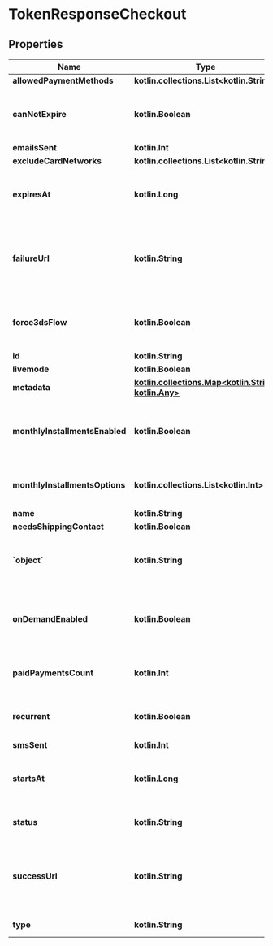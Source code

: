 
# TokenResponseCheckout

## Properties
Name | Type | Description | Notes
------------ | ------------- | ------------- | -------------
**allowedPaymentMethods** | **kotlin.collections.List&lt;kotlin.String&gt;** |  |  [optional]
**canNotExpire** | **kotlin.Boolean** | Indicates if the checkout can not expire. |  [optional]
**emailsSent** | **kotlin.Int** |  |  [optional]
**excludeCardNetworks** | **kotlin.collections.List&lt;kotlin.String&gt;** |  |  [optional]
**expiresAt** | **kotlin.Long** | Date and time when the checkout expires. |  [optional]
**failureUrl** | **kotlin.String** | URL to redirect the customer to if the payment process fails. |  [optional]
**force3dsFlow** | **kotlin.Boolean** | Indicates if the checkout forces the 3DS flow. |  [optional]
**id** | **kotlin.String** |  |  [optional]
**livemode** | **kotlin.Boolean** |  |  [optional]
**metadata** | [**kotlin.collections.Map&lt;kotlin.String, kotlin.Any&gt;**](kotlin.Any.md) |  |  [optional]
**monthlyInstallmentsEnabled** | **kotlin.Boolean** | Indicates if the checkout allows monthly installments. |  [optional]
**monthlyInstallmentsOptions** | **kotlin.collections.List&lt;kotlin.Int&gt;** | List of monthly installments options. |  [optional]
**name** | **kotlin.String** |  |  [optional]
**needsShippingContact** | **kotlin.Boolean** |  |  [optional]
**&#x60;object&#x60;** | **kotlin.String** | Indicates the type of object, in this case checkout. |  [optional]
**onDemandEnabled** | **kotlin.Boolean** | Indicates if the checkout allows on demand payments. |  [optional]
**paidPaymentsCount** | **kotlin.Int** | Number of payments that have been paid. |  [optional]
**recurrent** | **kotlin.Boolean** | Indicates if the checkout is recurrent. |  [optional]
**smsSent** | **kotlin.Int** |  |  [optional]
**startsAt** | **kotlin.Long** | Date and time when the checkout starts. |  [optional]
**status** | **kotlin.String** | Status of the checkout. |  [optional]
**successUrl** | **kotlin.String** | URL to redirect the customer to after the payment process is completed. |  [optional]
**type** | **kotlin.String** | Type of checkout. |  [optional]




